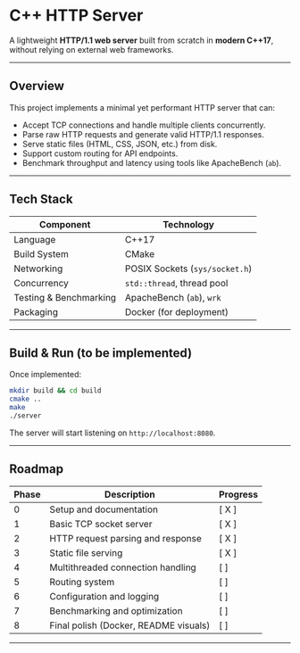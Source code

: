 # C++ HTTP Server

A lightweight **HTTP/1.1 web server** built from scratch in **modern C++17**, without relying on external web frameworks.

---

## Overview

This project implements a minimal yet performant HTTP server that can:

- Accept TCP connections and handle multiple clients concurrently.
- Parse raw HTTP requests and generate valid HTTP/1.1 responses.
- Serve static files (HTML, CSS, JSON, etc.) from disk.
- Support custom routing for API endpoints.
- Benchmark throughput and latency using tools like ApacheBench (`ab`).

---

## Tech Stack

| Component              | Technology                     |
| ---------------------- | ------------------------------ |
| Language               | C++17                          |
| Build System           | CMake                          |
| Networking             | POSIX Sockets (`sys/socket.h`) |
| Concurrency            | `std::thread`, thread pool     |
| Testing & Benchmarking | ApacheBench (`ab`), `wrk`      |
| Packaging              | Docker (for deployment)        |

---

## Build & Run (to be implemented)

Once implemented:

```bash
mkdir build && cd build
cmake ..
make
./server
```

The server will start listening on `http://localhost:8080`.

---

## Roadmap

| Phase | Description                           | Progress |
| ----- | ------------------------------------- | -------- |
| 0     | Setup and documentation               | [ X ]    |
| 1     | Basic TCP socket server               | [ X ]    |
| 2     | HTTP request parsing and response     | [ X ]    |
| 3     | Static file serving                   | [ X ]    |
| 4     | Multithreaded connection handling     | [ ]      |
| 5     | Routing system                        | [ ]      |
| 6     | Configuration and logging             | [ ]      |
| 7     | Benchmarking and optimization         | [ ]      |
| 8     | Final polish (Docker, README visuals) | [ ]      |

---
